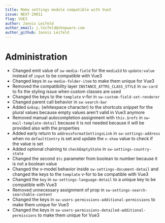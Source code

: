 ```yaml
---
title: Make settings module compatible with Vue3
issue: NEXT-29011
flag: VUE3
author: Jannis Leifeld
author_email: j.leifeld@shopware.com
author_github: Jannis Leifeld
---
```

# Administration
* Changed emit value of `sw-media-field` for the `mediaId` to `update:value` instead of `input` to be compatible with Vue3
* Changed keys in `sw-medie-folder-item` to make them unique for Vue3
* Removed the compatibility layer `INSTANCE_ATTRS_CLASS_STYLE` in `sw-card` to fix the styling issue when custom classes are used
* Changed the keys to the `template` v-for in `sw-custom-field-set-renderer`
* Changed parent call behavior in `sw-search-bar`
* Added `&nbsp;` (whitespace character) to the shortcuts snippet for the plural values because empty values aren't valid in Vue3 anymore
* Removed manual autocompletion assignment with `this.$refs` in `sw-mail-template-detail` because it is not needed because it will be provided also with the properties
* Added early return to `addressFormatSettingsLink` in `sw-settings-address` when no `defaultContry` is set and update the `v-show` value to check if the value is set
* Added optional chaining to `checkEmptyState` in `sw-settings-country-state`
* Changed the second `$tc` parameter from boolean to number because it is not a boolean value
* Changed the v-model behavior inside `sw-settings-document-detail` and changed the keys to the `template` v-for to be compatible with Vue3
* Changed the `key` in `sw-settings-language-detail` to a unique key to be compatible with Vue3
* Removed unnecessary assignment of prop in `sw-settings-search-searchable-content`
* Changed the keys in `sw-users-permissions-additional-permissions` to make them unique for Vue3
* Changed the keys in `sw-users-permissions-detailed-additional-permissions` to make them unique for Vue3 

